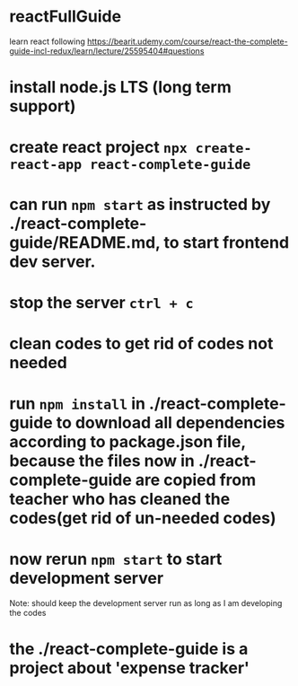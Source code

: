 # reactFullGuide

learn react following https://bearit.udemy.com/course/react-the-complete-guide-incl-redux/learn/lecture/25595404#questions

# install node.js LTS (long term support)

# create react project `npx create-react-app react-complete-guide`

# can run `npm start` as instructed by ./react-complete-guide/README.md, to start frontend dev server.

# stop the server `ctrl + c`

# clean codes to get rid of codes not needed

# run `npm install` in ./react-complete-guide to download all dependencies according to package.json file, because the files now in ./react-complete-guide are copied from teacher who has cleaned the codes(get rid of un-needed codes)

# now rerun `npm start` to start development server

Note: should keep the development server run as long as I am developing the codes

# the ./react-complete-guide is a project about 'expense tracker'
